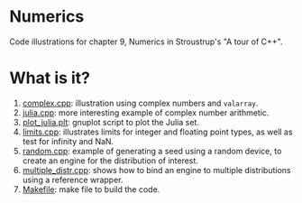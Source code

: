 # Numerics
Code illustrations for chapter 9, Numerics in Stroustrup's
"A tour of C++".

# What is it?
1. [complex.cpp](complex.cpp): illustration using complex numbers and `valarray`.
1. [julia.cpp](julia.cpp): more interesting example of complex number arithmetic.
1. [plot_julia.plt](plot_julia.plt): gnuplot script to plot the Julia set.
1. [limits.cpp](limits.cpp): illustrates limits for integer and floating point types,
    as well as test for infinity and NaN.
1. [random.cpp](random.cpp): example of generating a seed using a random device, to
    create an engine for the distribution of interest.
1. [multiple_distr.cpp](multiple_distr.cpp): shows how to bind an engine to multiple
    distributions using a reference wrapper.
1. [Makefile](Makefile): make file to build the code.
